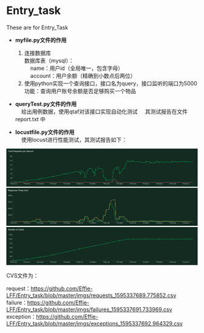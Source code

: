 # Entry_task
These are for Entry_Task

- **myfile.py文件的作用**
  1. 连接数据库<br>
  数据库表（mysql）：<br>
&nbsp;&nbsp;&nbsp;&nbsp;name：用户id（全局唯一，包含字母）<br>
&nbsp;&nbsp;&nbsp;&nbsp;account：用户余额（精确到小数点后两位）
  2. 使用python实现一个查询接口，接口名为query，接口监听的端口为5000 <br>
     功能：查询用户账号余额是否足够购买一个物品
  
- **queryTest.py文件的作用**<br>
&nbsp;&nbsp;&nbsp;&nbsp;给出用例数据，使用qtaf对该接口实现自动化测试
&nbsp;&nbsp;&nbsp;&nbsp;其测试报告在文件 report.txt 中

- **locustfile.py文件的作用**<br>
&nbsp;&nbsp;&nbsp;&nbsp;使用locust进行性能测试，其测试报告如下：


![](https://github.com/Effie-LFF/Entry_task/blob/master/imgs/total_requests_per_second_1595337091.png)
![](https://github.com/Effie-LFF/Entry_task/blob/master/imgs/response_times_(ms)_1595337091.png)
![](https://github.com/Effie-LFF/Entry_task/blob/master/imgs/number_of_users_1595337091.png)



CVS文件为：

request：https://github.com/Effie-LFF/Entry_task/blob/master/imgs/requests_1595337689.775852.csv <br>
failure：https://github.com/Effie-LFF/Entry_task/blob/master/imgs/failures_1595337691.733969.csv <br>
exception：https://github.com/Effie-LFF/Entry_task/blob/master/imgs/exceptions_1595337692.964329.csv
